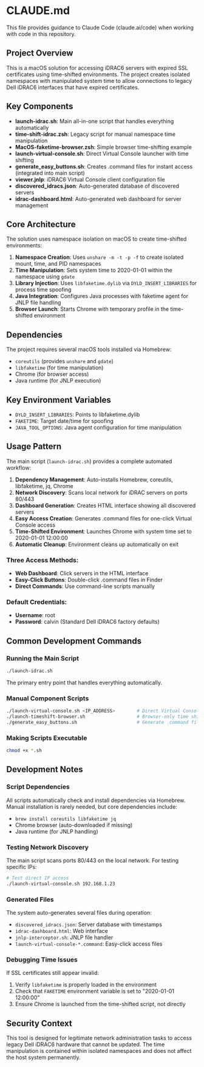 # CLAUDE.md

This file provides guidance to Claude Code (claude.ai/code) when working with code in this repository.

## Project Overview

This is a macOS solution for accessing iDRAC6 servers with expired SSL certificates using time-shifted environments. The project creates isolated namespaces with manipulated system time to allow connections to legacy Dell iDRAC6 interfaces that have expired certificates.

## Key Components

- **launch-idrac.sh**: Main all-in-one script that handles everything automatically
- **time-shift-idrac.zsh**: Legacy script for manual namespace time manipulation  
- **MacOS-faketime-browser.zsh**: Simple browser time-shifting example
- **launch-virtual-console.sh**: Direct Virtual Console launcher with time shifting
- **generate_easy_buttons.sh**: Creates .command files for instant access (integrated into main script)
- **viewer.jnlp**: iDRAC6 Virtual Console client configuration file
- **discovered_idracs.json**: Auto-generated database of discovered servers
- **idrac-dashboard.html**: Auto-generated web dashboard for server management

## Core Architecture

The solution uses namespace isolation on macOS to create time-shifted environments:

1. **Namespace Creation**: Uses `unshare -m -t -p -f` to create isolated mount, time, and PID namespaces
2. **Time Manipulation**: Sets system time to 2020-01-01 within the namespace using `gdate`
3. **Library Injection**: Uses `libfaketime.dylib` via `DYLD_INSERT_LIBRARIES` for process time spoofing
4. **Java Integration**: Configures Java processes with faketime agent for JNLP file handling
5. **Browser Launch**: Starts Chrome with temporary profile in the time-shifted environment

## Dependencies

The project requires several macOS tools installed via Homebrew:

- `coreutils` (provides `unshare` and `gdate`)
- `libfaketime` (for time manipulation)
- Chrome (for browser access)
- Java runtime (for JNLP execution)

## Key Environment Variables

- `DYLD_INSERT_LIBRARIES`: Points to libfaketime.dylib
- `FAKETIME`: Target date/time for spoofing
- `JAVA_TOOL_OPTIONS`: Java agent configuration for time manipulation

## Usage Pattern

The main script (`launch-idrac.sh`) provides a complete automated workflow:

1. **Dependency Management**: Auto-installs Homebrew, coreutils, libfaketime, jq, Chrome
2. **Network Discovery**: Scans local network for iDRAC servers on ports 80/443
3. **Dashboard Generation**: Creates HTML interface showing all discovered servers
4. **Easy Access Creation**: Generates .command files for one-click Virtual Console access
5. **Time-Shifted Environment**: Launches Chrome with system time set to 2020-01-01 12:00:00
6. **Automatic Cleanup**: Environment cleans up automatically on exit

### Three Access Methods:
- **Web Dashboard**: Click servers in the HTML interface
- **Easy-Click Buttons**: Double-click .command files in Finder
- **Direct Commands**: Use command-line scripts manually

### Default Credentials:
- **Username**: root
- **Password**: calvin
(Standard Dell iDRAC6 factory defaults)

## Common Development Commands

### Running the Main Script
```bash
./launch-idrac.sh
```
The primary entry point that handles everything automatically.

### Manual Component Scripts
```bash
./launch-virtual-console.sh <IP_ADDRESS>        # Direct Virtual Console access
./launch-timeshift-browser.sh                   # Browser-only time shifting
./generate_easy_buttons.sh                      # Generate .command files
```

### Making Scripts Executable
```bash
chmod +x *.sh
```

## Development Notes

### Script Dependencies
All scripts automatically check and install dependencies via Homebrew. Manual installation is rarely needed, but core dependencies include:
- `brew install coreutils libfaketime jq`
- Chrome browser (auto-downloaded if missing)
- Java runtime (for JNLP handling)

### Testing Network Discovery
The main script scans ports 80/443 on the local network. For testing specific IPs:
```bash
# Test direct IP access
./launch-virtual-console.sh 192.168.1.23
```

### Generated Files
The system auto-generates several files during operation:
- `discovered_idracs.json`: Server database with timestamps
- `idrac-dashboard.html`: Web interface
- `jnlp-interceptor.sh`: JNLP file handler
- `launch-virtual-console-*.command`: Easy-click access files

### Debugging Time Issues
If SSL certificates still appear invalid:
1. Verify `libfaketime` is properly loaded in the environment
2. Check that `FAKETIME` environment variable is set to "2020-01-01 12:00:00"
3. Ensure Chrome is launched from the time-shifted script, not directly

## Security Context

This tool is designed for legitimate network administration tasks to access legacy Dell iDRAC6 hardware that cannot be updated. The time manipulation is contained within isolated namespaces and does not affect the host system permanently.
